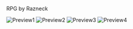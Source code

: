 RPG by Razneck

![Preview1](https://github.com/xy2iii/vitashell-themes/blob/master/themes/RPG%5ERazneck/Preview1.jpg)
![Preview2](https://github.com/xy2iii/vitashell-themes/blob/master/themes/RPG%5ERazneck/Preview2.jpg)
![Preview3](https://github.com/xy2iii/vitashell-themes/blob/master/themes/RPG%5ERazneck/Preview3.jpg)
![Preview4](https://github.com/xy2iii/vitashell-themes/blob/master/themes/RPG%5ERazneck/Preview4.jpg)